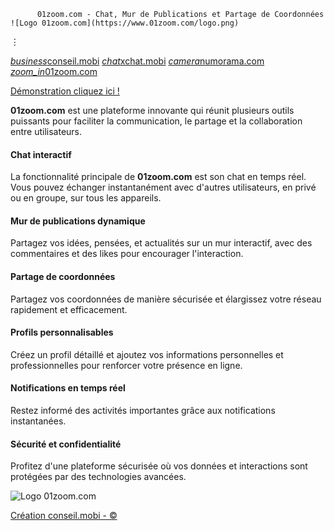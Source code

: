           01zoom.com - Chat, Mur de Publications et Partage de Coordonnées            ![Logo 01zoom.com](https://www.01zoom.com/logo.png) 

⋮

[*business*conseil.mobi](https://www.conseil.mobi) [*chat*xchat.mobi](https://www.xchat.mobi) [*camera*numorama.com](https://www.numorama.com) [*zoom\_in*01zoom.com](https://www.01zoom.com)

 [Démonstration cliquez ici !](https://www.xchat.mobi)  

**01zoom.com** est une plateforme innovante qui réunit plusieurs outils puissants pour faciliter la communication, le partage et la collaboration entre utilisateurs.

#### Chat interactif

La fonctionnalité principale de **01zoom.com** est son chat en temps réel. Vous pouvez échanger instantanément avec d'autres utilisateurs, en privé ou en groupe, sur tous les appareils.

#### Mur de publications dynamique

Partagez vos idées, pensées, et actualités sur un mur interactif, avec des commentaires et des likes pour encourager l'interaction.

#### Partage de coordonnées

Partagez vos coordonnées de manière sécurisée et élargissez votre réseau rapidement et efficacement.

#### Profils personnalisables

Créez un profil détaillé et ajoutez vos informations personnelles et professionnelles pour renforcer votre présence en ligne.

#### Notifications en temps réel

Restez informé des activités importantes grâce aux notifications instantanées.

#### Sécurité et confidentialité

Profitez d'une plateforme sécurisée où vos données et interactions sont protégées par des technologies avancées.

![Logo 01zoom.com](https://www.01zoom.com/logo1.jpg)

  [Création conseil.mobi - ©](https://www.conseil.mobi)       